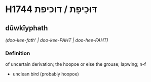 # H1744 דּוּכִיפַת / דוכיפת

## dûwkîyphath

_(doo-kee-fath' | doo-kee-PAHT | doo-hee-FAHT)_

### Definition

of uncertain derivation; the hoopoe or else the grouse; lapwing; n-f

- unclean bird (probably hoopoe)
